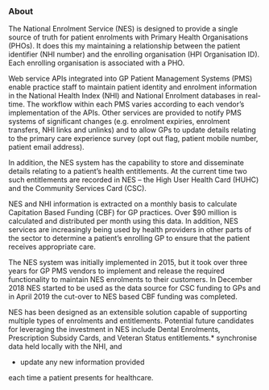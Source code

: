 

### About

The National Enrolment Service (NES) is designed to provide a single source of truth for patient enrolments with Primary Health Organisations (PHOs).  It does this my maintaining a relationship between the patient identifier (NHI number) and the enrolling organisation (HPI Organisation ID).  Each enrolling organisation is associated with a PHO.

Web service APIs integrated into GP Patient Management Systems (PMS) enable practice staff to maintain patient identity and enrolment information in the National Health Index (NHI) and National Enrolment databases in real-time.  The workflow within each PMS varies according to each vendor’s implementation of the APIs.  Other services are provided to notify PMS systems of significant changes (e.g. enrolment expiries, enrolment transfers, NHI links and unlinks) and to allow GPs to update details relating to the primary care experience survey (opt out flag, patient mobile number, patient email address).

In addition, the NES system has the capability to store and disseminate details relating to a patient’s health entitlements.  At the current time two such entitlements are recorded in NES – the High User Health Card (HUHC) and the Community Services Card (CSC).

NES and NHI information is extracted on a monthly basis to calculate Capitation Based Funding (CBF) for GP practices.  Over $90 million is calculated and distributed per month using this data.  In addition, NES services are increasingly being used by health providers in other parts of the sector to determine a patient’s enrolling GP to ensure that the patient receives appropriate care.

The NES system was initially implemented in 2015, but it took over three years for GP PMS vendors to implement and release the required functionality to maintain NES enrolments to their customers.  In December 2018 NES started to be used as the data source for CSC funding to GPs and in April 2019 the cut-over to NES based CBF funding was completed.

NES has been designed as an extensible solution capable of supporting multiple types of enrolments and entitlements.  Potential future candidates for leveraging the investment in NES include Dental Enrolments, Prescription Subsidy Cards, and Veteran Status entitlements.* synchronise data held locally with the NHI, and 
* update any new information provided

each time a patient presents for healthcare. 




